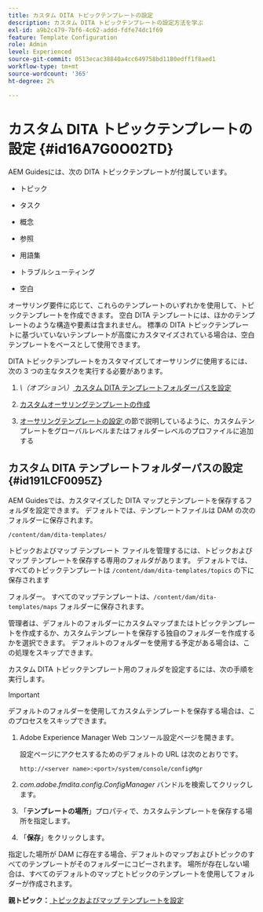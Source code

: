 ```yaml
---
title: カスタム DITA トピックテンプレートの設定
description: カスタム DITA トピックテンプレートの設定方法を学ぶ
exl-id: a9b2c479-7bf6-4c62-addd-fdfe74dc1f69
feature: Template Configuration
role: Admin
level: Experienced
source-git-commit: 0513ecac38840a4cc649758bd1180edff1f8aed1
workflow-type: tm+mt
source-wordcount: '365'
ht-degree: 2%

---
```


# カスタム DITA トピックテンプレートの設定 {#id16A7G0O02TD}

AEM Guidesには、次の DITA トピックテンプレートが付属しています。

- トピック

- タスク

- 概念

- 参照

- 用語集

- トラブルシューティング

- 空白


オーサリング要件に応じて、これらのテンプレートのいずれかを使用して、トピックテンプレートを作成できます。 空白 DITA テンプレートには、ほかのテンプレートのような構造や要素は含まれません。 標準の DITA トピックテンプレートに基づいていないテンプレートが高度にカスタマイズされている場合は、空白テンプレートをベースとして使用できます。

DITA トピックテンプレートをカスタマイズしてオーサリングに使用するには、次の 3 つの主なタスクを実行する必要があります。

1. *\（オプション\）*[ カスタム DITA テンプレートフォルダーパスを設定 ](#id191LCF0095Z)

1. [カスタムオーサリングテンプレートの作成](conf-folder-level.md#id1917D0EG0HJ)

1. [ オーサリングテンプレートの設定 ](conf-folder-level.md#id1889D0IL0Y4) の節で説明しているように、カスタムテンプレートをグローバルレベルまたはフォルダーレベルのプロファイルに追加する


## カスタム DITA テンプレートフォルダーパスの設定 {#id191LCF0095Z}

AEM Guidesでは、カスタマイズした DITA マップとテンプレートを保存するフォルダを設定できます。 デフォルトでは、テンプレートファイルは DAM の次のフォルダーに保存されます。

`/content/dam/dita-templates/`

トピックおよびマップ テンプレート ファイルを管理するには、トピックおよびマップ テンプレートを保存する専用のフォルダがあります。 デフォルトでは、すべてのトピックテンプレートは `/content/dam/dita-templates/topics` の下に保存されます

フォルダー。 すべてのマップテンプレートは、`/content/dam/dita-templates/maps` フォルダーに保存されます。

管理者は、デフォルトのフォルダーにカスタムマップまたはトピックテンプレートを作成するか、カスタムテンプレートを保存する独自のフォルダーを作成するかを選択できます。 デフォルトのフォルダーを使用する予定がある場合は、この処理をスキップできます。

カスタム DITA トピックテンプレート用のフォルダを設定するには、次の手順を実行します。

>[!IMPORTANT]
>
> デフォルトのフォルダーを使用してカスタムテンプレートを保存する場合は、このプロセスをスキップできます。

1. Adobe Experience Manager Web コンソール設定ページを開きます。

   設定ページにアクセスするためのデフォルトの URL は次のとおりです。

   ```http
   http://<server name>:<port>/system/console/configMgr
   ```

1. *com.adobe.fmdita.config.ConfigManager* バンドルを検索してクリックします。

1. 「**テンプレートの場所**」プロパティで、カスタムテンプレートを保存する場所を指定します。

1. 「**保存**」をクリックします。


指定した場所が DAM に存在する場合、デフォルトのマップおよびトピックのすべてのテンプレートがそのフォルダーにコピーされます。 場所が存在しない場合は、すべてのデフォルトのマップとトピックのテンプレートを使用してフォルダーが作成されます。

**親トピック：**[ トピックおよびマップ テンプレートを設定 ](conf-template-tags.md)
